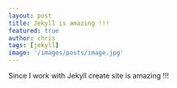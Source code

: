 ```yaml
---
layout: post
title: Jekyll is amazing !!!
featured: true
author: chris
tags: [jekyll]
image: '/images/posts/image.jpg'
---
```


<p class='c-content__cc-content'>
Since I work with Jekyll create site is amazing !!!
</p>